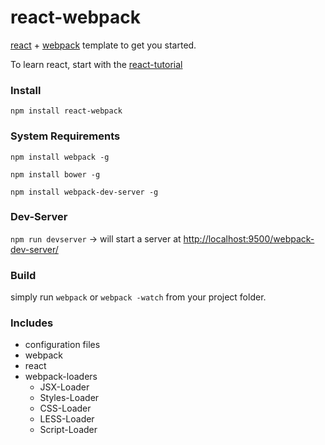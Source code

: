 react-webpack
=============

[react](http://facebook.github.io/react/index.html) + [webpack](https://github.com/webpack/webpack) template to get you started. 

To learn react, start with the [react-tutorial](http://facebook.github.io/react/docs/tutorial.html)


### Install
``` npm install react-webpack ```


### System Requirements

``` npm install webpack -g ```

``` npm install bower -g ```

``` npm install webpack-dev-server -g ```

### Dev-Server
``` npm run devserver ``` -> will start a server at [http://localhost:9500/webpack-dev-server/](http://localhost:9500/webpack-dev-server/)

### Build
simply run ``` webpack ``` or ``` webpack -watch ``` from your project folder.


### Includes
- configuration files
- webpack
- react
- webpack-loaders
    - JSX-Loader
    - Styles-Loader
    - CSS-Loader
    - LESS-Loader
    - Script-Loader









